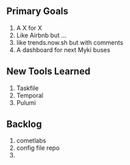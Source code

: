 
## Primary Goals

1. A X for X
1. Like Airbnb but ...
1. like trends.now.sh but with comments
2. A dashboard for next Myki buses


## New Tools Learned

1. Taskfile
1. Temporal
1. Pulumi

## Backlog

1. cometlabs
1. config file repo
2. 
